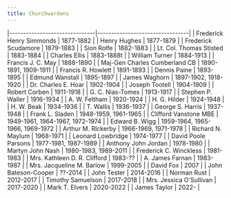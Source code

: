 ```yaml
---
title: Churchwardens
---
```


|-------------------------------|---------------------------------|
| Frederick Henry Simmonds      | 1877-1882                       |
| Henry Hughes                  | 1877-1879                       |
| Frederick Scudamore           | 1879-1883                       |
| Sion Rolfe                    | 1882-1883                       |
| Lt. Col. Thomas Stisted       | 1883-1884                       |
| Charles Ellis                 | 1883-1888t                      |
| William Turner                | 1884-1913                       |
| Francis J. C. May             | 1888-1890                       |
| Maj-Gen Charles Cumberland CB | 1890-1891, 1909-1911            |
| Francis R. Howlett            | 1891-1893                       |
| Dennis Paine                  | 1893-1895                       |
| Edmund Wanstall               | 1895-1897                       |
| James Waghorn                 | 1897-1902, 1918-1920            |
| Dr. Charles E. Hoar           | 1902-1904                       |
| Joseph Tootell                | 1904-1909                       |
| Robert Corben                 | 1911-1918                       |
| G. C. Nias-Tomes              | 1913-1917                       |
| Stephen P. Waller             | 1916-1934                       |
| A. W. Feltham                 | 1920-1924                       |
| H. G. Hilder                  | 1924-1948                       |
| H. W. Beak                    | 1934-1936                       |
| T. Wallis                     | 1936-1937                       |
| George S. Harris              | 1937-1948                       |
| Frank L. Sladen               | 1948-1959, 1961-1965            |
| Clifford Vanstone MBE         | 1949-1961, 1964-1967, 1972-1974 |
| Edward B. Wigg                | 1959-1964, 1965-1966, 1969-1972 |
| Arthur M. Rlckerby            | 1966-1969, 1971-1978            |
| Richard N. Maylum             | 1968-1971                       |
| Leonard Lowbridge             | 1974-1977                       |
| David Poole Parsons           | 1977-1981, 1987-1989            |
| Anthony John Jordan           | 1978-1980                       |
| Martyn John Nash              | 1980-1983, 1989-2011            |
| Frederick C. Winckless        | 1981-1983                       |
| Mrs. Kathleen D. R. Clifford  | 1983-??                         |
| A. James Farnan               | 1983-1987                       |
| Mrs. Jacqueline M. Barlow     | 1999-2005                       |
| David Fox                     | 2007                            |
| John Bateson-Cooper           | ??-2014                         |
| John Tester                   | 2014-2016                       |
| Norman Rust                   | 2012-2017                       |
| Timothy Samuelson             | 2017-2018                       |
| Mrs. Jessica O'Sullivan       | 2017-2020                       |
| Mark T. Elvers                | 2020-2022                       |
| James Taylor                  | 2022-                           |

